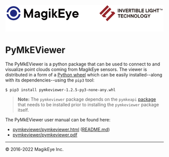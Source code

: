 ![](../mke-banner.png "Magik Eye Banner")

# PyMkEViewer #

The PyMkEViewer is a python package that can be used to connect to and visualize point clouds coming from MagikEye sensors. The viewer is distributed in a form of a [Python wheel](pymkeviewer-1.2.5-py3-none-any.whl)  which can be easily installed--along with its dependencies--using the `pip3` tool:
```
$ pip3 install pymkeviewer-1.2.5-py3-none-any.whl
```

> **Note:** The `pymkeviewer` package depends on the `pymkeapi` 
> [package](../client/python/README.html) that needs
> to be installed prior to installing the `pymkeviewer` package itself.

The PyMkEViewer user manual can be found here: 

* [pymkeviewer/pymkeviewer.html](doc/pymkeviewer.html) ([README.md](doc/README.md))
* [pymkeviewer/pymkeviewer.pdf](doc/pymkeviewer.pdf)


---

 © 2016-2022 MagikEye Inc.
